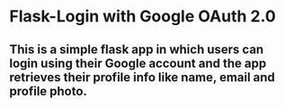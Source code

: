 # Flask-Login with Google OAuth 2.0 

## This is a simple flask app in which users can login using their Google account and the app retrieves their profile info like name, email and profile photo. 
